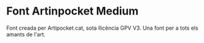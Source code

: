 Font Artinpocket Medium
=============================

Font creada per Artipocket.cat, sota llicència GPV V3. Una font per a tots els amants de l'art.
